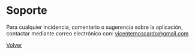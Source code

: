 # Soporte
Para cualquier incidencia, comentario o sugerencia sobre la aplicación, contactar mediante correo electrónico con: vicentemoscardo@gmail.com 

[Volver](https://vmoscardo.github.io)
